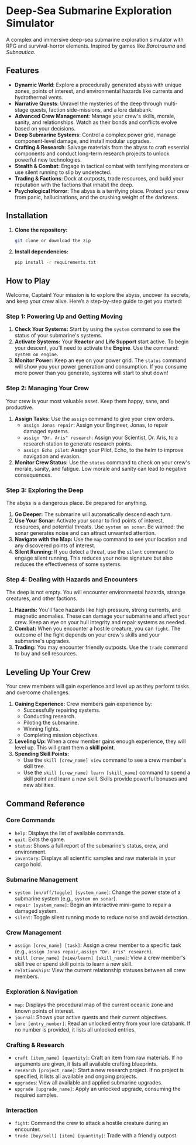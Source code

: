 # Deep-Sea Submarine Exploration Simulator

A complex and immersive deep-sea submarine exploration simulator with RPG and survival-horror elements. Inspired by games like *Barotrauma* and *Subnautica*.

## Features

- **Dynamic World**: Explore a procedurally generated abyss with unique zones, points of interest, and environmental hazards like currents and hydrothermal vents.
- **Narrative Quests**: Unravel the mysteries of the deep through multi-stage quests, faction side-missions, and a lore databank.
- **Advanced Crew Management**: Manage your crew's skills, morale, sanity, and relationships. Watch as their bonds and conflicts evolve based on your decisions.
- **Deep Submarine Systems**: Control a complex power grid, manage component-level damage, and install modular upgrades.
- **Crafting & Research**: Salvage materials from the abyss to craft essential components and conduct long-term research projects to unlock powerful new technologies.
- **Stealth & Combat**: Engage in tactical combat with terrifying monsters or use silent running to slip by undetected.
- **Trading & Factions**: Dock at outposts, trade resources, and build your reputation with the factions that inhabit the deep.
- **Psychological Horror**: The abyss is a terrifying place. Protect your crew from panic, hallucinations, and the crushing weight of the darkness.

## Installation

1.  **Clone the repository:**
    ```sh
    git clone or download the zip
    ```
2.  **Install dependencies:**
    ```sh
    pip install -r requirements.txt
    ```

## How to Play

Welcome, Captain! Your mission is to explore the abyss, uncover its secrets, and keep your crew alive. Here’s a step-by-step guide to get you started:

### Step 1: Powering Up and Getting Moving

1.  **Check Your Systems:** Start by using the `system` command to see the status of your submarine's systems.
2.  **Activate Systems:** Your **Reactor** and **Life Support** start active. To begin your descent, you'll need to activate the **Engine**. Use the command: `system on engine`.
3.  **Monitor Power:** Keep an eye on your power grid. The `status` command will show you your power generation and consumption. If you consume more power than you generate, systems will start to shut down!

### Step 2: Managing Your Crew

Your crew is your most valuable asset. Keep them happy, sane, and productive.

1.  **Assign Tasks:** Use the `assign` command to give your crew orders.
    *   `assign Jonas repair`: Assign your Engineer, Jonas, to repair damaged systems.
    *   `assign "Dr. Aris" research`: Assign your Scientist, Dr. Aris, to a research station to generate research points.
    *   `assign Echo pilot`: Assign your Pilot, Echo, to the helm to improve navigation and evasion.
2.  **Monitor Crew Status:** Use the `status` command to check on your crew's morale, sanity, and fatigue. Low morale and sanity can lead to negative consequences.

### Step 3: Exploring the Deep

The abyss is a dangerous place. Be prepared for anything.

1.  **Go Deeper:** The submarine will automatically descend each turn.
2.  **Use Your Sonar:** Activate your sonar to find points of interest, resources, and potential threats. Use `system on sonar`. Be warned: the sonar generates noise and can attract unwanted attention.
3.  **Navigate with the Map:** Use the `map` command to see your location and any discovered points of interest.
4.  **Silent Running:** If you detect a threat, use the `silent` command to engage silent running. This reduces your noise signature but also reduces the effectiveness of some systems.

### Step 4: Dealing with Hazards and Encounters

The deep is not empty. You will encounter environmental hazards, strange creatures, and other factions.

1.  **Hazards:** You'll face hazards like high pressure, strong currents, and magnetic anomalies. These can damage your submarine and affect your crew. Keep an eye on your hull integrity and repair systems as needed.
2.  **Combat:** When you encounter a hostile creature, you can `fight`. The outcome of the fight depends on your crew's skills and your submarine's upgrades.
3.  **Trading:** You may encounter friendly outposts. Use the `trade` command to buy and sell resources.

## Leveling Up Your Crew

Your crew members will gain experience and level up as they perform tasks and overcome challenges.

1.  **Gaining Experience:** Crew members gain experience by:
    *   Successfully repairing systems.
    *   Conducting research.
    *   Piloting the submarine.
    *   Winning fights.
    *   Completing mission objectives.
2.  **Leveling Up:** When a crew member gains enough experience, they will level up. This will grant them a **skill point**.
3.  **Spending Skill Points:**
    *   Use the `skill [crew_name] view` command to see a crew member's skill tree.
    *   Use the `skill [crew_name] learn [skill_name]` command to spend a skill point and learn a new skill. Skills provide powerful bonuses and new abilities.

## Command Reference

### Core Commands
- `help`: Displays the list of available commands.
- `quit`: Exits the game.
- `status`: Shows a full report of the submarine's status, crew, and environment.
- `inventory`: Displays all scientific samples and raw materials in your cargo hold.

### Submarine Management
- `system [on/off/toggle] [system_name]`: Change the power state of a submarine system (e.g., `system on sonar`).
- `repair [system_name]`: Begin an interactive mini-game to repair a damaged system.
- `silent`: Toggle silent running mode to reduce noise and avoid detection.

### Crew Management
- `assign [crew_name] [task]`: Assign a crew member to a specific task (e.g., `assign Jonas repair`, `assign "Dr. Aris" research`).
- `skill [crew_name] [view/learn] [skill_name]`: View a crew member's skill tree or spend skill points to learn a new skill.
- `relationships`: View the current relationship statuses between all crew members.

### Exploration & Navigation
- `map`: Displays the procedural map of the current oceanic zone and known points of interest.
- `journal`: Shows your active quests and their current objectives.
- `lore [entry_number]`: Read an unlocked entry from your lore databank. If no number is provided, it lists all unlocked entries.

### Crafting & Research
- `craft [item_name] [quantity]`: Craft an item from raw materials. If no arguments are given, it lists all available crafting blueprints.
- `research [project_name]`: Start a new research project. If no project is specified, it lists all available and ongoing projects.
- `upgrades`: View all available and applied submarine upgrades.
- `upgrade [upgrade_name]`: Apply an unlocked upgrade, consuming the required samples.

### Interaction
- `fight`: Command the crew to attack a hostile creature during an encounter.
- `trade [buy/sell] [item] [quantity]`: Trade with a friendly outpost.
